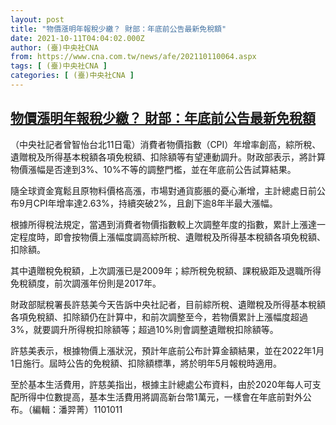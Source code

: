 ```yaml
---
layout: post
title: "物價漲明年報稅少繳？ 財部：年底前公告最新免稅額"
date: 2021-10-11T04:04:02.000Z
author: (臺)中央社CNA
from: https://www.cna.com.tw/news/afe/202110110064.aspx
tags: [ (臺)中央社CNA ]
categories: [ (臺)中央社CNA ]
---
```

<!--1633925042000-->
[物價漲明年報稅少繳？ 財部：年底前公告最新免稅額](https://www.cna.com.tw/news/afe/202110110064.aspx)
------

<div>
<div></div><div><p>（中央社記者曾智怡台北11日電）消費者物價指數（CPI）年增率創高，綜所稅、遺贈稅及所得基本稅額各項免稅額、扣除額等有望連動調升。財政部表示，將計算物價漲幅是否達到3%、10%不等的調整門檻，並在年底前公告試算結果。</p><p>隨全球資金寬鬆且原物料價格高漲，市場對通貨膨脹的憂心漸增，主計總處日前公布9月CPI年增率達2.63%，持續突破2%，且創下逾8年半最大漲幅。</p><p>根據所得稅法規定，當遇到消費者物價指數較上次調整年度的指數，累計上漲達一定程度時，即會按物價上漲幅度調高綜所稅、遺贈稅及所得基本稅額各項免稅額、扣除額。</p><p>其中遺贈稅免稅額，上次調漲已是2009年；綜所稅免稅額、課稅級距及退職所得免稅額度，前次調漲年份則是2017年。</p><p>財政部賦稅署長許慈美今天告訴中央社記者，目前綜所稅、遺贈稅及所得基本稅額各項免稅額、扣除額仍在計算中，和前次調整至今，若物價累計上漲幅度超過3%，就要調升所得稅扣除額等；超過10%則會調整遺贈稅扣除額等。 </p><p>許慈美表示，根據物價上漲狀況，預計年底前公布計算金額結果，並在2022年1月1日施行。屆時公告的免稅額、扣除額標準，將於明年5月報稅時適用。 </p><p>至於基本生活費用，許慈美指出，根據主計總處公布資料，由於2020年每人可支配所得中位數提高，基本生活費用將調高新台幣1萬元，一樣會在年底前對外公布。（編輯：潘羿菁）1101011</p></div>
</div>
